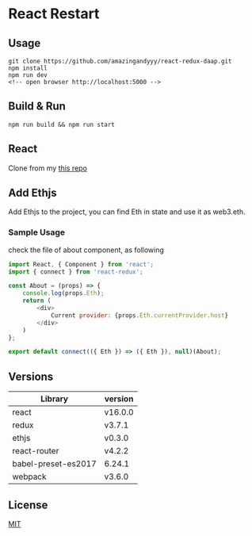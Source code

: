 # React Restart

## Usage
```
git clone https://github.com/amazingandyyy/react-redux-daap.git
npm install
npm run dev
<!-- open browser http://localhost:5000 -->
```

## Build & Run
```
npm run build && npm run start
```

## React
Clone from my [this repo](https://github.com/amazingandyyy/react-restart)

## Add Ethjs
Add Ethjs to the project, you can find Eth in state and use it as web3.eth.
### Sample Usage
check the file of about component, as following
```javascript
import React, { Component } from 'react';
import { connect } from 'react-redux';

const About = (props) => {
	console.log(props.Eth);
	return (
		<div>
			Current provider: {props.Eth.currentProvider.host}
		</div>
	)
};

export default connect(({ Eth }) => ({ Eth }), null)(About);

```

## Versions
Library |   version
---     |   ---
react   |   v16.0.0
redux   |   v3.7.1
ethjs   |   v0.3.0
react-router | v4.2.2
babel-preset-es2017 | 6.24.1
webpack | v3.6.0

## License
[MIT](https://github.com/amazingandyyy/react-redux-daap/blob/master/LICENSE)